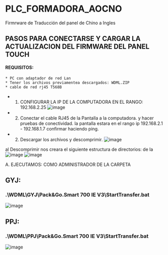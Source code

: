 # PLC_FORMADORA_AOCNO
Firmrware de Traducción del panel de Chino a Ingles



## PASOS PARA CONECTARSE Y CARGAR LA ACTUALIZACION DEL FIRMWARE DEL PANEL TOUCH
  
  #### REQUISITOS:
    * PC con adaptador de red Lan
    * Tener los archivos previamentea descargados: WDML.ZIP 
    * cable de red rj45 T568B

  + 1. CONFIGURAR LA IP DE LA COMPUTADORA EN EL RANGO: 192.168.2.25
  ![image](https://user-images.githubusercontent.com/76213844/112014563-a29e4e80-8af0-11eb-8dbe-62d04c20d920.png)
  
  + 2. Conectar el cable RJ45 de la Pantalla a la computadora. y hacer pruebas de conectividad.  la pantalla estara en el rango ip 192.168.2.1 - 192.168.1.7
  confirmar haciendo ping.

  + 2. Descargar los archivos y descomprimir.
 ![image](https://user-images.githubusercontent.com/76213844/112015931-de85e380-8af1-11eb-8f15-abf2fde824fc.png)
 
 al Descomprimir nos creara el siguiente estructura de directorios:
  de la 
  ![image](https://user-images.githubusercontent.com/76213844/112022779-39223e00-8af8-11eb-96e2-87c8ba98adde.png)
  ![image](https://user-images.githubusercontent.com/76213844/112022839-45a69680-8af8-11eb-85fa-e794400c60a0.png)

  A. EJECUTAMOS: COMO ADMINISTRADOR DE LA CARPETA 
  ## GYJ:
  ### .\WDML\GYJ\Pack&Go.Smart 700 IE V3\StartTransfer.bat
  
  
  ![image](https://user-images.githubusercontent.com/76213844/112022926-5a832a00-8af8-11eb-8907-2c2b1d99cf62.png)

  
  ## PPJ:
  ### .\WDML\PPJ\Pack&Go.Smart 700 IE V3\StartTransfer.bat
  
  ![image](https://user-images.githubusercontent.com/76213844/112023076-83a3ba80-8af8-11eb-9688-5ef46f8df8ef.png)

  
  
 
 
